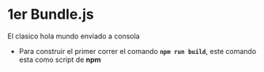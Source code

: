 # 1er Bundle.js
El clasico hola mundo enviado a consola 

- Para construir el primer correr el comando **``npm run build``**, este comando esta como script de **npm**